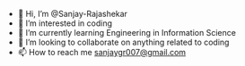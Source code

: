 - 👋 Hi, I’m @Sanjay-Rajashekar
- 👀 I’m interested in coding
- 🌱 I’m currently learning Engineering in Information Science
- 💞️ I’m looking to collaborate on anything related to coding
- 📫 How to reach me sanjaygr007@gmail.com

<!---
Sanjay-Rajashekar/Sanjay-Rajashekar is a ✨ special ✨ repository because its `README.md` (this file) appears on your GitHub profile.
You can click the Preview link to take a look at your changes.
--->
